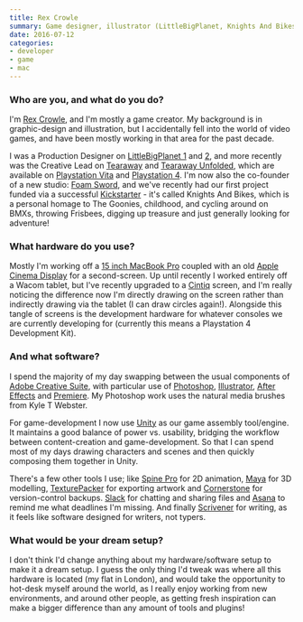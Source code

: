 ```yaml
---
title: Rex Crowle
summary: Game designer, illustrator (LittleBigPlanet, Knights And Bikes)
date: 2016-07-12
categories:
- developer
- game
- mac
---
```


### Who are you, and what do you do?

I'm [Rex Crowle](http://www.rexbox.co.uk/ "Rex's website."), and I'm mostly a game creator. My background is in graphic-design and illustration, but I accidentally fell into the world of video games, and have been mostly working in that area for the past decade.

I was a Production Designer on [LittleBigPlanet 1][littlebigplanet] and [2][littlebigplanet-2], and more recently was the Creative Lead on [Tearaway][] and [Tearaway Unfolded][tearaway-unfolded], which are available on [Playstation Vita][vita] and [Playstation 4][ps4]. I'm now also the co-founder of a new studio: [Foam Sword](http://foamswordgames.com/ "A gaming studio."), and we've recently had our first project funded via a successful [Kickstarter](https://www.kickstarter.com/projects/foamsword/knights-and-bikes "The Kickstarter project for Knights And Bikes.") - it's called Knights And Bikes, which is a personal homage to The Goonies, childhood, and cycling around on BMXs, throwing Frisbees, digging up treasure and just generally looking for adventure!

### What hardware do you use?

Mostly I'm working off a [15 inch MacBook Pro][macbook-pro] coupled with an old [Apple Cinema Display][cinema-display] for a second-screen. Up until recently I worked entirely off a Wacom tablet, but I've recently upgraded to a [Cintiq][] screen, and I'm really noticing the difference now I'm directly drawing on the screen rather than indirectly drawing via the tablet (I can draw circles again!). Alongside this tangle of screens is the development hardware for whatever consoles we are currently developing for (currently this means a Playstation 4 Development Kit).

### And what software?

I spend the majority of my day swapping between the usual components of [Adobe Creative Suite][creative-suite], with particular use of [Photoshop][], [Illustrator][], [After Effects][after-effects] and [Premiere][]. My Photoshop work uses the natural media brushes from Kyle T Webster.

For game-development I now use [Unity][] as our game assembly tool/engine. It maintains a good balance of power vs. usability, bridging the workflow between content-creation and game-development. So that I can spend most of my days drawing characters and scenes and then quickly composing them together in Unity.

There's a few other tools I use; like [Spine Pro][spine] for 2D animation, [Maya][] for 3D modelling, [TexturePacker][] for exporting artwork and [Cornerstone][] for version-control backups. [Slack][] for chatting and sharing files and [Asana][] to remind me what deadlines I'm missing. And finally [Scrivener][] for writing, as it feels like software designed for writers, not typers.

### What would be your dream setup?

I don't think I'd change anything about my hardware/software setup to make it a dream setup. I guess the only thing I'd tweak was where all this hardware is located (my flat in London), and would take the opportunity to hot-desk myself around the world, as I really enjoy working from new environments, and around other people, as getting fresh inspiration can make a bigger difference than any amount of tools and plugins!

[after-effects]: https://www.adobe.com/products/aftereffects.html "Motion graphics and video editing software."
[asana]: https://asana.com/ "A project management service."
[cinema-display]: https://en.wikipedia.org/wiki/Apple_Cinema_Display "An LCD display."
[cintiq]: https://www.wacom.com/en-us/us/cintiq "A computer screen you can draw on."
[cornerstone]: https://cornerstone.assembla.com "A Subversion GUI for the Mac."
[creative-suite]: https://www.adobe.com/creativecloud.html "A collection of design tools."
[illustrator]: https://www.adobe.com/products/illustrator.html "A vector graphics editor."
[littlebigplanet-2]: https://www.playstation.com:443/games/littlebigplanet-3/ "A puzzle/platform game."
[littlebigplanet]: http://web.archive.org/web/20201112021944/https://lbp.me/welcome/ "A puzzle/platform game."
[macbook-pro]: https://www.apple.com/macbook-pro/ "A laptop."
[maya]: http://web.archive.org/web/20221224070508/https://www.autodesk.com/products/maya/overview "3D animation software."
[photoshop]: https://www.adobe.com/products/photoshop.html "A bitmap image editor."
[premiere]: https://www.adobe.com/products/premiere.html "A video editing suite."
[ps4]: https://www.playstation.com/en-us/ "A shiny gaming console from Sony."
[scrivener]: http://web.archive.org/web/20190626125457/http://www.literatureandlatte.com:80/scrivener.php? "A Mac text editor aimed at writers."
[slack]: https://slack.com/intl/ja-jp/ "A collaboration service."
[spine]: http://esotericsoftware.com/ "2D animation software."
[tearaway-unfolded]: https://en.wikipedia.org/wiki/Tearaway_Unfolded "https://en.wikipedia.org/wiki/Tearaway_Unfolded"
[tearaway]: https://tearaway.me/ "A papercraft adventure game."
[texturepacker]: https://www.codeandweb.com/texturepacker "A developer tool for building game sprite sheets."
[unity]: https://unity.com/products "A cross-platform game development tool."
[vita]: https://www.playstation.com/en-us/ps5/ "A portable gaming console."
